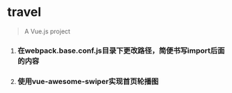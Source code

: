 # travel

> A Vue.js project

1. ### 在webpack.base.conf.js目录下更改路径，简便书写import后面的内容
2. ### 使用vue-awesome-swiper实现首页轮播图


